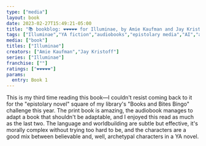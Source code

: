 ```yaml
---
type: ["media"]
layout: book
date: 2023-02-27T15:49:21-05:00
title: "📚 bookblog: ❤️❤️❤️❤️❤️ for Illuminae, by Amie Kaufman and Jay Kristoff"
tags: ["Illuminae","YA fiction","audiobooks","epistolary media","AI","artificial intelligence","Amie Kaufman","Jay Kristoff"]
media: ["book"]
titles: ["Illuminae"]
creators: ["Amie Kaufman","Jay Kristoff"]
series: ["Illuminae"]
franchise: [""]
ratings: ["❤️❤️❤️❤️❤️"]
params:
  entry: Book 1
---
```

This is my third time reading this book—I couldn't resist coming back to it for the "epistolary novel" square of my library's "Books and Bites Bingo" challenge this year. The print book is amazing, the audiobook manages to adapt a book that shouldn't be adaptable, and I enjoyed this read as much as the last two. The language and worldbuilding are subtle but effective, it's morally complex without trying too hard to be, and the characters are a good mix between believable and, well, archetypal characters in a YA novel.
